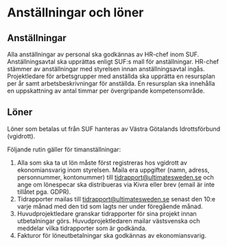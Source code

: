 # Anställningar och löner

## Anställningar

Alla anställningar av personal ska godkännas av HR-chef inom SUF. Anställningsavtal ska upprättas enligt SUF:s mall för anställningar. 
HR-chef stämmer av anställningar med styrelsen innan anställningsavtal ingås. Projektledare för arbetsgrupper med anställda ska upprätta 
en resursplan per år samt arbetsbeskrivningar för anställda. En resursplan ska innehålla en uppskattning av antal timmar per övergripande kompetensområde.

## Löner

Löner som betalas ut från SUF hanteras av Västra Götalands Idrottsförbund (vgidrott).

Följande rutin gäller för timanställningar:

1. Alla som ska ta ut lön måste först registreras hos vgidrott av ekonomiansvarig inom styrelsen. Maila era uppgifter (namn, adress, personnummer, kontonummer) till tidrapport@ultimatesweden.se och ange om lönespecar ska distribueras via Kivra eller brev (email är inte tillåtet pga. GDPR).
2. Tidrapporter  mailas till tidrapport@ultimatesweden.se senast den 10:e varje månad med den tid som lagts ner under föregående månad.
3. Huvudprojektledare granskar tidrapporter för sina projekt innan utbetalningar görs. Huvudprojektledaren mailar 
västsvenska och meddelar vilka tidrapporter som är godkända.
4. Fakturor för löneutbetalningar ska godkännas av ekonomiansvarig. 
